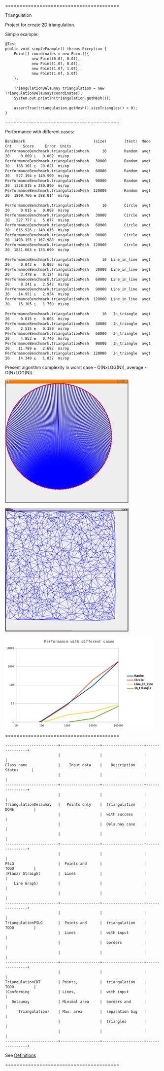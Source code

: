 ========================================

Triangulation

Project for create 2D triangulation.

Simple example:

    @Test
    public void simpleExample() throws Exception {
        Point[] coordinates = new Point[]{
                new Point(0.0f, 0.0f),
                new Point(1.0f, 0.0f),
                new Point(1.0f, 1.0f),
                new Point(1.0f, 5.0f)
        };

        TriangulationDelaunay triangulation = new TriangulationDelaunay(coordinates);
        System.out.println(triangulation.getMesh());

        assertTrue(triangulation.getMesh().sizeTriangles() > 0);
    }

========================================

Performance with different cases:

    Benchmark                               (size)        (test)  Mode  Cnt     Score     Error  Units
    PerformanceBenchmark.triangulationMesh      10        Random  avgt   20     0.009 ±   0.002  ms/op
    PerformanceBenchmark.triangulationMesh   30000        Random  avgt   20   183.101 ±  29.021  ms/op
    PerformanceBenchmark.triangulationMesh   60000        Random  avgt   20   527.194 ± 140.599  ms/op
    PerformanceBenchmark.triangulationMesh   90000        Random  avgt   20  1328.815 ± 280.890  ms/op
    PerformanceBenchmark.triangulationMesh  120000        Random  avgt   20  1809.766 ± 388.014  ms/op

    PerformanceBenchmark.triangulationMesh      10        Circle  avgt   20     0.015 ±   0.008  ms/op
    PerformanceBenchmark.triangulationMesh   30000        Circle  avgt   20   227.777 ±   5.877  ms/op
    PerformanceBenchmark.triangulationMesh   60000        Circle  avgt   20   616.926 ± 140.015  ms/op
    PerformanceBenchmark.triangulationMesh   90000        Circle  avgt   20  1498.155 ± 167.988  ms/op
    PerformanceBenchmark.triangulationMesh  120000        Circle  avgt   20  1841.663 ± 133.690  ms/op

    PerformanceBenchmark.triangulationMesh      10  Line_in_line  avgt   20     0.043 ±   0.003  ms/op
    PerformanceBenchmark.triangulationMesh   30000  Line_in_line  avgt   20     3.478 ±   0.124  ms/op
    PerformanceBenchmark.triangulationMesh   60000  Line_in_line  avgt   20     8.241 ±   2.542  ms/op
    PerformanceBenchmark.triangulationMesh   90000  Line_in_line  avgt   20    14.951 ±   2.954  ms/op
    PerformanceBenchmark.triangulationMesh  120000  Line_in_line  avgt   20    15.105 ±   1.750  ms/op

    PerformanceBenchmark.triangulationMesh      10   In_triangle  avgt   20     0.015 ±   0.003  ms/op
    PerformanceBenchmark.triangulationMesh   30000   In_triangle  avgt   20     2.515 ±   0.359  ms/op
    PerformanceBenchmark.triangulationMesh   60000   In_triangle  avgt   20     4.853 ±   0.740  ms/op
    PerformanceBenchmark.triangulationMesh   90000   In_triangle  avgt   20    11.789 ±   2.682  ms/op
    PerformanceBenchmark.triangulationMesh  120000   In_triangle  avgt   20    14.340 ±   1.837  ms/op

Present algorithm complexity in worst case - O(NxLOG(N)), average - O(NxLOG(N)).

![CIRCLE](https://github.com/Konstantin8105/Triangulation/blob/master/triangulation/other/CIRCLE.png)

![RANDOM](https://github.com/Konstantin8105/Triangulation/blob/master/triangulation/other/RANDOM.png)

![GRAPH](https://github.com/Konstantin8105/Triangulation/blob/master/triangulation/other/Performance.png)

========================================

    ------------------------+------------------+-------------------+----------------+
                            |                  |                   |                |
    Class name              |    Input data    |    Description    |    Status      |
                            |                  |                   |                |
    ------------------------+------------------+-------------------+----------------+
                            |                  |                   |                |
    TriangulationDelaunay   |   Points only    |  triangulation    |   DONE         |
                            |                  |  with success     |                |
                            |                  |  Delaunay case    |                |
                            |                  |                   |                |
    ------------------------+------------------+-------------------+----------------+
                            |                  |                   |                |
    PSLG                    |  Points and      |                   |   TODO         |
    (Planar Straight        |  Lines           |                   |                |
        Line Graph)         |                  |                   |                |
                            |                  |                   |                |
    ------------------------+------------------+-------------------+----------------+
                            |                  |                   |                |
    TriangulationPSLG       |  Points and      |  triangulation    |   TODO         |
                            |  Lines           |  with input       |                |
                            |                  |  borders          |                |
                            |                  |                   |                |
    ------------------------+------------------+-------------------+----------------+
                            |                  |                   |                |
    TriangulationCDT        | Points,          |  triangulation    |   TODO         |
    (Conforming             | Lines,           |  with input       |                |
       Delaunay             | Minimal area     |  borders and      |                |
          Triangulation)    | Max. area        |  separation big   |                |
                            |                  |  triangles        |                |
                            |                  |                   |                |
    ------------------------+------------------+-------------------+----------------+

See [Definitions](https://www.cs.cmu.edu/~quake/triangle.defs.html)

========================================